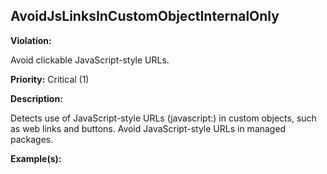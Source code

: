 AvoidJsLinksInCustomObjectInternalOnly[](#avoidjslinksincustomobjectinternalonly)
------------------------------------------------------------------------------------------------------------------------------------------------------

**Violation:**

   Avoid clickable JavaScript-style URLs.


**Priority:** Critical (1)

**Description:**

   Detects use of JavaScript-style URLs (javascript:) in custom objects, such as web links and buttons. Avoid JavaScript-style URLs in managed packages.

**Example(s):**

   

